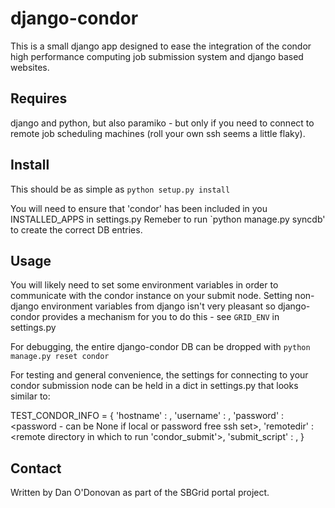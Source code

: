 django-condor
=============

This is a small django app designed to ease the integration of the condor high performance
computing job submission system and django based websites.

Requires
--------

django and python, but also paramiko - but only if you need to connect to remote job
scheduling machines (roll your own ssh seems a little flaky).

Install
-------

This should be as simple as `python setup.py install`

You will need to ensure that 'condor' has been included in you INSTALLED_APPS in
settings.py Remeber to run `python manage.py syncdb' to create the correct DB entries.

Usage
-----

You will likely need to set some environment variables in order to communicate with the
condor instance on your submit node. Setting non-django environment variables from django
isn't very pleasant so django-condor provides a mechanism for you to do this - see
`GRID_ENV` in settings.py

For debugging, the entire django-condor DB can be dropped with
`python manage.py reset condor`

For testing and general convenience, the settings for connecting to your condor submission
node can be held in a dict in settings.py that looks similar to:

TEST_CONDOR_INFO = {
    'hostname'      :   <host name or IP>,
    'username'      :   <username to connect with>,
    'password'      :   <password - can be None if local or password free ssh set>,
    'remotedir'     :   <remote directory in which to run 'condor_submit'>,
    'submit_script' :   <local submit script>,
}


Contact
-------
Written by Dan O'Donovan as part of the SBGrid portal project.
